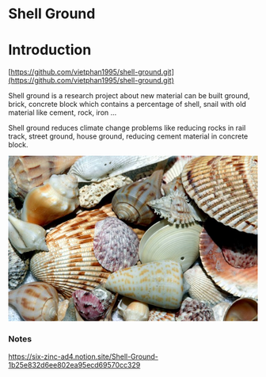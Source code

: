 # Shell Ground

# Introduction

[https://github.com/vietphan1995/shell-ground.git](https://github.com/vietphan1995/shell-ground.git)

Shell ground is a research project about new material can be built ground, brick, concrete block which contains a percentage of shell, snail with old material like cement, rock, iron …

Shell ground reduces climate change problems like reducing rocks in rail track, street ground, house ground, reducing cement material in concrete block.

![image.png](image.png)

### Notes
https://six-zinc-ad4.notion.site/Shell-Ground-1b25e832d6ee802ea95ecd69570cc329